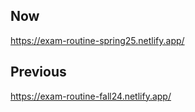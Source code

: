 ## Now
https://exam-routine-spring25.netlify.app/



## Previous
https://exam-routine-fall24.netlify.app/
